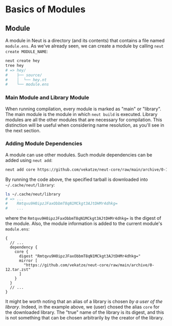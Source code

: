 # Basics of Modules

## Module

A module in Neut is a directory (and its contents) that contains a file named `module.ens`. As we've already seen, we can create a module by calling `neut create MODULE_NAME`:

```sh
neut create hey
tree hey
# => hey/
#    ├── source/
#    │  └── hey.nt
#    └── module.ens
```

### Main Module and Library Module

When running compilation, every module is marked as "main" or "library". The main module is the module in which `neut build` is executed. Library modules are all the other modules that are necessary for compilation. This distinction will be useful when considering name resolution, as you'll see in the next section.

### Adding Module Dependencies

A module can use other modules. Such module dependencies can be added using `neut add`:

```sh
neut add core https://github.com/vekatze/neut-core/raw/main/archive/0-12.tar.zst
```

By running the code above, the specified tarball is downloaded into `~/.cache/neut/library`:

```sh
ls ~/.cache/neut/library
# => ...
#    Rmtqvu9H0ipzJFaxObbmT8qN1MCkgt3AJtDHMr4dhkg=
#    ...
```

where the `Rmtqvu9H0ipzJFaxObbmT8qN1MCkgt3AJtDHMr4dhkg=` is the digest of the module. Also, the module information is added to the current module's `module.ens`:

```ens
{
  // ...
  dependency {
    core {
      digest "Rmtqvu9H0ipzJFaxObbmT8qN1MCkgt3AJtDHMr4dhkg="
      mirror [
        "https://github.com/vekatze/neut-core/raw/main/archive/0-12.tar.zst"
      ]
    }
  }
  // ...
}
```

It might be worth noting that an alias of a library is chosen *by a user of the library*. Indeed, in the example above, we (user) chosed the alias `core` for the downloaded library. The "true" name of the library is its digest, and this is not something that can be chosen arbitrarily by the creator of the library.
